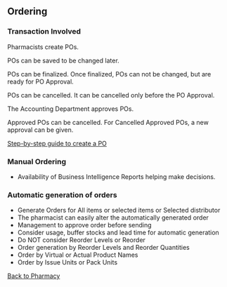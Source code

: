 ## Ordering

### Transaction Involved
Pharmacists create POs.

POs can be saved to be changed later.

POs can be finalized. Once finalized, POs can not be changed, but are ready for PO Approval.

POs can be cancelled. It can be cancelled only before the PO Approval.

The Accounting Department approves POs.

Approved POs can be cancelled. For Cancelled Approved POs, a new approval can be given. 

[Step-by-step guide to create a PO](https://youtu.be/WKff8IeH-W8?si=h6xLNGR4D3_AUa_l)

### Manual Ordering
* Availability of Business Intelligence Reports helping make decisions.

### Automatic generation of orders
* Generate Orders for All items or selected items or Selected distributor
* The pharmacist can easily alter the automatically generated order
* Management to approve order before sending
* Consider usage, buffer stocks and lead time for automatic generation
* Do NOT consider Reorder Levels or Reorder
* Order generation by Reorder Levels and Reorder Quantities
* Order by Virtual or Actual Product Names
* Order by Issue Units or Pack Units



[Back to Pharmacy](https://github.com/hmislk/hmis/wiki/Pharmacy)